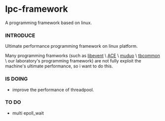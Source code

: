 lpc-framework
=============

A programming framework based on linux.


### INTRODUCE
Ultimate performance programming framework on linux platform.

Many programming framworks (such as [libevent](http://www.libevent.org/) \ [ACE](http://www.cs.wustl.edu/~schmidt/ACE.html) \ [muduo](https://code.google.com/p/muduo/) \ [tbcommon](http://code.taobao.org/p/tb-common-utils/src/) \ our laboratory's programming framework) are not fully exploit the machine's ultimate performance, so i want to do this.


### IS DOING
 * improve the performance of threadpool.
 
### TO DO
 * multi epoll_wait
